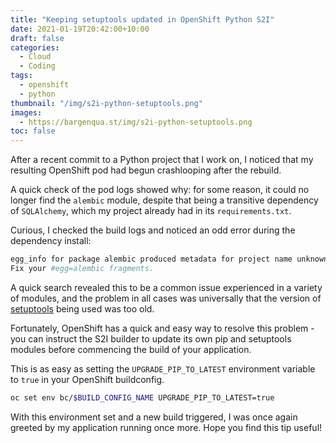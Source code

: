 ```yaml
---
title: "Keeping setuptools updated in OpenShift Python S2I"
date: 2021-01-19T20:42:00+10:00
draft: false
categories:
  - Cloud
  - Coding
tags:
  - openshift
  - python
thumbnail: "/img/s2i-python-setuptools.png"
images:
  - https://bargenqua.st/img/s2i-python-setuptools.png
toc: false
---
```


After a recent commit to a Python project that I work on, I noticed that my resulting OpenShift pod had begun crashlooping after the rebuild.

A quick check of the pod logs showed why: for some reason, it could no longer find the `alembic` module, despite that being a transitive dependency of `SQLAlchemy`, which my project already had in its `requirements.txt`. 

Curious, I checked the build logs and noticed an odd error during the dependency install:

```bash
egg_info for package alembic produced metadata for project name unknown. 
Fix your #egg=alembic fragments.
```

A quick search revealed this to be a common issue experienced in a variety of modules, and the problem in all cases was universally that the version of [setuptools](https://pypi.org/project/setuptools/) being used was too old.

Fortunately, OpenShift has a quick and easy way to resolve this problem - you can instruct the S2I builder to update its own pip and setuptools modules before commencing the build of your application.

This is as easy as setting the `UPGRADE_PIP_TO_LATEST` environment variable to `true` in your OpenShift buildconfig.

```bash
oc set env bc/$BUILD_CONFIG_NAME UPGRADE_PIP_TO_LATEST=true
```

With this environment set and a new build triggered, I was once again greeted by my application running once more. Hope you find this tip useful!